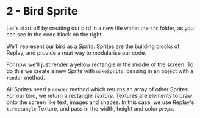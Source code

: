 # 2 - Bird Sprite

Let's start off by creating our bird in a new file within the `src` folder, as you can see in the code block on the right.

We'll represent our bird as a _Sprite_. Sprites are the building blocks of Replay, and provide a neat way to modularise our code.

For now we'll just render a yellow rectangle in the middle of the screen. To do this we create a new Sprite with `makeSprite`, passing in an object with a `render` method.

All Sprites need a `render` method which returns an array of other Sprites. For our bird, we return a rectangle _Texture_. Textures are elements to draw onto the screen like text, images and shapes. In this case, we use Replay's `t.rectangle` Texture, and pass in the width, height and color _`props`_.
